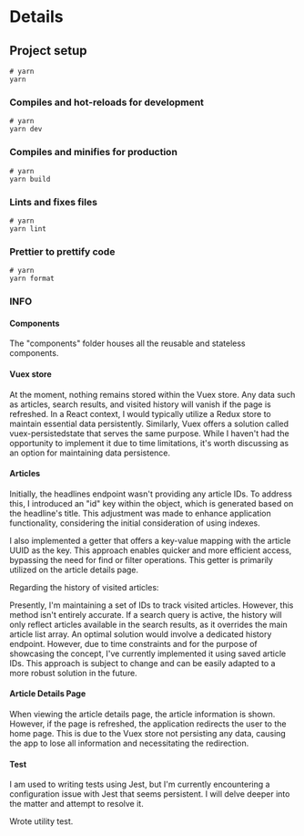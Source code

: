 # Details

## Project setup

```
# yarn
yarn
```

### Compiles and hot-reloads for development

```
# yarn
yarn dev
```

### Compiles and minifies for production

```
# yarn
yarn build
```

### Lints and fixes files

```
# yarn
yarn lint
```

### Prettier to prettify code

```
# yarn
yarn format
```

### INFO

#### Components
The "components" folder houses all the reusable and stateless components.


#### Vuex store

At the moment, nothing remains stored within the Vuex store. Any data such as articles, search results, and visited history will vanish if the page is refreshed. In a React context, I would typically utilize a Redux store to maintain essential data persistently. Similarly, Vuex offers a solution called vuex-persistedstate that serves the same purpose. While I haven't had the opportunity to implement it due to time limitations, it's worth discussing as an option for maintaining data persistence.


#### Articles

Initially, the headlines endpoint wasn't providing any article IDs. To address this, I introduced an "id" key within the object, which is generated based on the headline's title. This adjustment was made to enhance application functionality, considering the initial consideration of using indexes.

I also implemented a getter that offers a key-value mapping with the article UUID as the key. This approach enables quicker and more efficient access, bypassing the need for find or filter operations. This getter is primarily utilized on the article details page.

Regarding the history of visited articles:

Presently, I'm maintaining a set of IDs to track visited articles. However, this method isn't entirely accurate. If a search query is active, the history will only reflect articles available in the search results, as it overrides the main article list array. An optimal solution would involve a dedicated history endpoint. However, due to time constraints and for the purpose of showcasing the concept, I've currently implemented it using saved article IDs. This approach is subject to change and can be easily adapted to a more robust solution in the future.



#### Article Details Page

When viewing the article details page, the article information is shown. However, if the page is refreshed, the application redirects the user to the home page. This is due to the Vuex store not persisting any data, causing the app to lose all information and necessitating the redirection.

#### Test

I am used to writing tests using Jest, but I'm currently encountering a configuration issue with Jest that seems persistent. I will delve deeper into the matter and attempt to resolve it.

Wrote utility test.